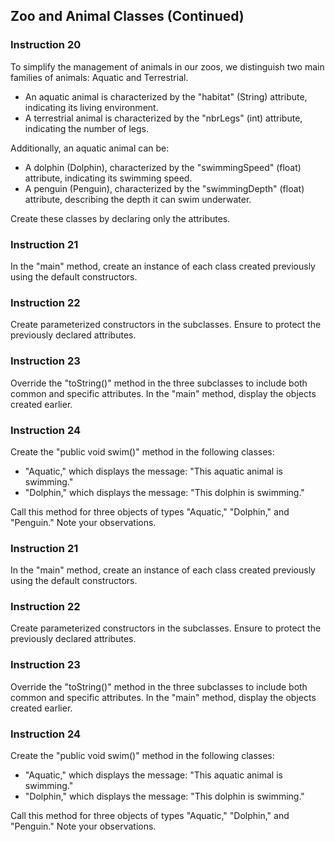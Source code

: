 
## Zoo and Animal Classes (Continued)

### Instruction 20

To simplify the management of animals in our zoos, we distinguish two main families of animals: Aquatic and Terrestrial.

- An aquatic animal is characterized by the "habitat" (String) attribute, indicating its living environment.
- A terrestrial animal is characterized by the "nbrLegs" (int) attribute, indicating the number of legs.

Additionally, an aquatic animal can be:

- A dolphin (Dolphin), characterized by the "swimmingSpeed" (float) attribute, indicating its swimming speed.
- A penguin (Penguin), characterized by the "swimmingDepth" (float) attribute, describing the depth it can swim underwater.

Create these classes by declaring only the attributes.

### Instruction 21

In the "main" method, create an instance of each class created previously using the default constructors.

### Instruction 22

Create parameterized constructors in the subclasses. Ensure to protect the previously declared attributes.

### Instruction 23

Override the "toString()" method in the three subclasses to include both common and specific attributes. In the "main" method, display the objects created earlier.

### Instruction 24

Create the "public void swim()" method in the following classes:

- "Aquatic," which displays the message: "This aquatic animal is swimming."
- "Dolphin," which displays the message: "This dolphin is swimming."

Call this method for three objects of types "Aquatic," "Dolphin," and "Penguin." Note your observations.


### Instruction 21

In the "main" method, create an instance of each class created previously using the default constructors.

### Instruction 22

Create parameterized constructors in the subclasses. Ensure to protect the previously declared attributes.

### Instruction 23

Override the "toString()" method in the three subclasses to include both common and specific attributes. In the "main" method, display the objects created earlier.

### Instruction 24

Create the "public void swim()" method in the following classes:

- "Aquatic," which displays the message: "This aquatic animal is swimming."
- "Dolphin," which displays the message: "This dolphin is swimming."

Call this method for three objects of types "Aquatic," "Dolphin," and "Penguin." Note your observations.
